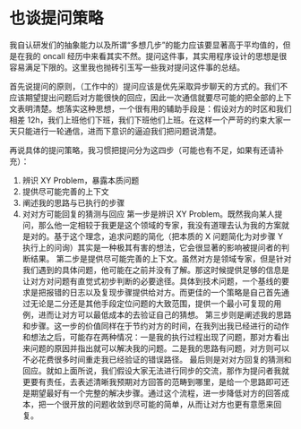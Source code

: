 # 也谈提问策略

我自认研发们的抽象能力以及所谓“多想几步”的能力应该要显著高于平均值的，但是在我的 oncall 经历中来看其实不然。提问这件事，其实用程序设计的思想是很容易满足下限的。这里我也抛砖引玉写一些我对提问这件事的总结。

首先说提问的原则，（工作中的）提问应该是优先采取异步聊天的方式的。我们不应该期望提出问题后对方能很快的回应，因此一次通信就要尽可能的把全部的上下文表明清楚。想落实这种思想，一个很有用的辅助手段是：假设对方的时区和我们相差 12h，我们上班他们下班，我们下班他们上班。在这样一个严苛的约束大家一天只能进行一轮通信，进而下意识的逼迫我们把问题说清楚。

再说具体的提问策略，我习惯把提问分为这四步（可能也有不足，如果有还请补充）：
1. 辨识 XY Problem，暴露本质问题
2. 提供尽可能完善的上下文
3. 阐述我的思路与已执行的步骤
4. 对对方可能回复的猜测与回应
第一步是辨识 XY Problem。既然我向某人提问，那么他一定相较于我更是这个领域的专家，我没有道理去认为我的方案就是对的。基于这个理念，追求问题的简化（把本质的 X 问题简化为对步骤 Y 执行上的问询）其实是一种极其有害的想法，它会很显著的影响被提问者的判断结果。
第二步是提供尽可能完善的上下文。虽然对方是领域专家，但是针对我们遇到的具体问题，他可能在之前并没有了解。那这时候提供足够的信息是让对方对问题有直觉式初步判断的必要途径。具体到技术问题，一个基线的要求是把报错的日志以及复现步骤提供给对方。而更佳的一个策略是自己首先通过无论是二分还是其他手段定位问题的大致范围，提供一个最小可复现的用例，进而让对方可以最低成本的去验证自己的猜想。
第三步则是阐述我的思路和步骤。这一步的价值同样在于节约对方的时间，在我列出我已经进行的动作和想法之后，可能存在两种情况：一是我的执行过程出现了问题，那对方看出来问题的原因并指出就可以解决我的问题。二是我的思路有问题，对方则可以不必花费很多时间重走我已经验证的错误路径。
最后则是对对方回复的猜测和回应。就如上面所说，我们假设大家无法进行同步的交流，那作为提问者我就更要有责任，去表述清晰我预期对方回答的范畴到哪里，是给一个思路即可还是期望最好有一个完整的解决步骤。通过这个流程，进一步降低对方的回答成本，把一个很开放的问题收敛到尽可能的简单，从而让对方也更有意愿来回复。
